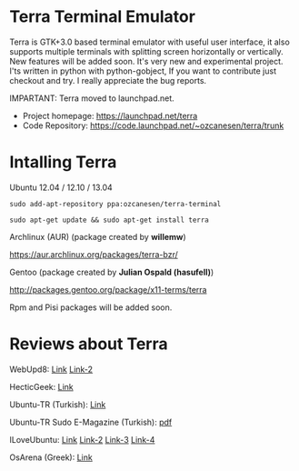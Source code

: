 Terra Terminal Emulator
========

Terra is GTK+3.0 based terminal emulator with useful user interface, it also supports multiple terminals with splitting screen horizontally or vertically. New features will be added soon. It's very new and experimental project. I'ts written in python with python-gobject, If you want to contribute just checkout and try. I really appreciate the bug reports.

IMPARTANT: Terra moved to launchpad.net. 

* Project homepage: https://launchpad.net/terra
* Code Repository: https://code.launchpad.net/~ozcanesen/terra/trunk


Intalling Terra
========

Ubuntu 12.04 / 12.10 / 13.04

`sudo add-apt-repository ppa:ozcanesen/terra-terminal`

`sudo apt-get update && sudo apt-get install terra`


Archlinux (AUR) (package created by **willemw**)

https://aur.archlinux.org/packages/terra-bzr/


Gentoo (package created by **Julian Ospald (hasufell)**)

http://packages.gentoo.org/package/x11-terms/terra

Rpm and Pisi packages will be added soon.

Reviews about Terra
========
WebUpd8: [Link](http://www.webupd8.org/2013/02/terra-drop-down-terminal-emulator-with.html) [Link-2](http://www.webupd8.org/2013/03/terra-terminal-update-brings-improved.html)

HecticGeek: [Link](http://www.hecticgeek.com/2012/12/terra-new-terminal-emulator-dropdown-support/)

Ubuntu-TR (Turkish): [Link](http://forum.ubuntu-tr.net/index.php?topic=36944.0)

Ubuntu-TR Sudo E-Magazine (Turkish): [pdf](http://sudo.ubuntu-tr.net/dergi/paket/sudo_16_Aralik_2012_sayi48.pdf)

ILoveUbuntu: [Link](http://www.iloveubuntu.net/meet-terra-drop-down-terminal-horizontal-and-vertical-split) [Link-2](http://www.iloveubuntu.net/terra-terminal-app-015-released-transparency-and-multi-monitor-support) [Link-3](http://www.iloveubuntu.net/terra-terminal-updated-absolute-mode-and-new-keyboard-shortcuts) [Link-4](http://www.iloveubuntu.net/terra-terminal-app-016-adds-tabs-remembrance-and-fixes)

OsArena (Greek): [Link](http://osarena.net/logismiko/applications/terra-ena-drop-down-termatiko-me-orizontia-ke-katheti-diaspasi.html)



